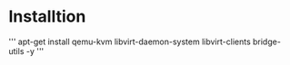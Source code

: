 # Installtion

'''
apt-get install qemu-kvm libvirt-daemon-system libvirt-clients bridge-utils -y
'''
